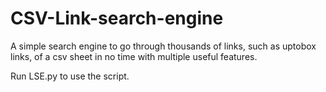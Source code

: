 # CSV-Link-search-engine
A simple search engine to go through thousands of links, such as uptobox links, of a csv sheet in no time with multiple useful features.

Run LSE.py to use the script.
